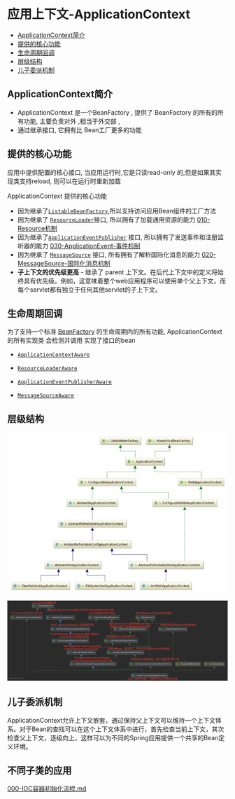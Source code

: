 # 应用上下文-ApplicationContext

- [ApplicationContext简介](#ApplicationContext简介)
- [提供的核心功能](#提供的核心功能)
- [生命周期回调](#生命周期回调)
- [层级结构](#层级结构)
- [儿子委派机制](#儿子委派机制)

## ApplicationContext简介

- ApplicationContext 是一个BeanFactory , 提供了 BeanFactory 的所有的所有功能, 主要负责对外 ,相当于外交部 ,
- 通过继承接口, 它拥有比 Bean工厂更多的功能

## 提供的核心功能

应用中提供配置的核心接口, 当应用运行时,它是只读read-only 的,但是如果其实现类支持reload, 则可以在运行时重新加载

ApplicationContext 提供的核心功能

- 因为继承了[`ListableBeanFactory`](https://docs.spring.io/spring/docs/current/javadoc-api/org/springframework/beans/factory/ListableBeanFactory.html),所以支持访问应用Bean组件的工厂方法
- 因为继承了 [`ResourceLoader`](https://docs.spring.io/spring/docs/current/javadoc-api/org/springframework/core/io/ResourceLoader.html)接口, 所以拥有了加载通用资源的能力  [010-Resource机制](../090-Spring机制/010-Resource机制) 
- 因为继承了[`ApplicationEventPublisher`](https://docs.spring.io/spring/docs/current/javadoc-api/org/springframework/context/ApplicationEventPublisher.html)  接口, 所以拥有了发送事件和注册监听器的能力  [030-ApplicationEvent-事件机制](../090-Spring机制/030-ApplicationEvent-事件机制) 
- 因为继承了 [`MessageSource`](https://docs.spring.io/spring/docs/current/javadoc-api/org/springframework/context/MessageSource.html) 接口, 所有拥有了解析国际化消息的能力  [020-MessageSource-国际化消息机制](../090-Spring机制/020-MessageSource-国际化消息机制) 
- **子上下文的优先级更高** - 继承了 parent 上下文。在后代上下文中的定义将始终具有优先级。例如，这意味着整个web应用程序可以使用单个父上下文，而每个servlet都有独立于任何其他servlet的子上下文。

## 生命周期回调

为了支持一个标准 [BeanFactory](010-BeanFactory.md) 的生命周期内的所有功能, ApplicationContext 的所有实现类 会检测并调用 实现了接口的bean

-  [`ApplicationContextAware`](https://docs.spring.io/spring/docs/current/javadoc-api/org/springframework/context/ApplicationContextAware.html) 

- [`ResourceLoaderAware`](https://docs.spring.io/spring/docs/current/javadoc-api/org/springframework/context/ResourceLoaderAware.html)
- [`ApplicationEventPublisherAware`](https://docs.spring.io/spring/docs/current/javadoc-api/org/springframework/context/ApplicationEventPublisherAware.html) 
- [`MessageSourceAware`](https://docs.spring.io/spring/docs/current/javadoc-api/org/springframework/context/MessageSourceAware.html) 

## 层级结构

![image-20200917215957012](../../../assets/image-20200917215957012.png)

![image-20200919224648982](../../../assets/image-20200919224648982.png)

## 儿子委派机制

ApplicationContext允许上下文嵌套，通过保持父上下文可以维持一个上下文体系。对于Bean的查找可以在这个上下文体系中进行，首先检查当前上下文，其次检查父上下文，逐级向上，这样可以为不同的Spring应用提供一个共享的Bean定义环境。

## 不同子类的应用

 [000-IOC容器初始化流程.md](../../020-Spring容器初始化流程/000-IOC容器初始化流程.md) 

